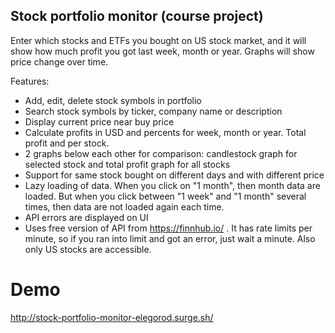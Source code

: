 ## Stock portfolio monitor (course project)

Enter which stocks and ETFs you bought on US stock market, and it will show how much profit you got last week, month or year. Graphs will show price change over time.

Features:
* Add, edit, delete stock symbols in portfolio
* Search stock symbols by ticker, company name or description
* Display current price near buy price
* Calculate profits in USD and percents for week, month or year. Total profit and per stock.
* 2 graphs below each other for comparison: candlestock graph for selected stock and total profit graph for all stocks
* Support for same stock bought on different days and with different price
* Lazy loading of data. When you click on "1 month", then month data are loaded. But when you click between "1 week" and "1 month" several times, then data are not loaded again each time.
* API errors are displayed on UI
* Uses free version of API from https://finnhub.io/ . It has rate limits per minute, so if you ran into limit and got an error, just wait a minute. Also only US stocks are accessible.

# Demo
http://stock-portfolio-monitor-elegorod.surge.sh/
